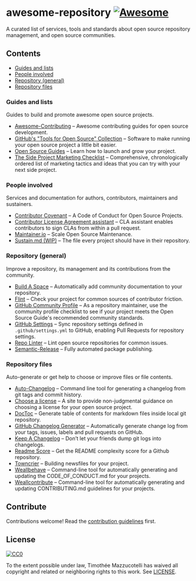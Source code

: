 # awesome-repository [![Awesome][awesome-badge]](https://github.com/sindresorhus/awesome)

A curated list of services, tools and standards about open source repository
management, and open source communities.

## Contents
- [Guides and lists](#guides-and-lists)
- [People involved](#people-involved)
- [Repository (general)](#repository-general)
- [Repository files](#repository-files)

### Guides and lists
Guides to build and promote awesome open source projects.

- [Awesome-Contributing](https://github.com/mntnr/awesome-contributing) –
  Awesome contributing guides for open source development.
- [GitHub's "Tools for Open Source" Collection](https://github.com/collections/tools-for-open-source) –
  Software to make running your open source project a little bit easier.
- [Open Source Guides](https://opensource.guide/) –
  Learn how to launch and grow your project.
- [The Side Project Marketing Checklist](https://github.com/karllhughes/side-project-marketing) –
  Comprehensive, chronologically ordered list of marketing tactics and ideas
  that you can try with your next side project.

### People involved
Services and documentation for authors, contributors, maintainers and sustainers.

- [Contributor Covenant](https://www.contributor-covenant.org/) –
  A Code of Conduct for Open Source Projects.
- [Contributor License Agreement assistant](https://github.com/cla-assistant/cla-assistant) –
  CLA assistant enables contributors to sign CLAs from within a pull request.
- [Maintainer.io](https://maintainer.io/) –
  Scale Open Source Maintenance.
- [Sustain.md (WIP)](https://github.com/sustainers/sustain.md) –
  The file every project should have in their repository.

### Repository (general)
Improve a repository, its management and its contributions from the community.

- [Build A Space](https://github.com/mntnr/build-a-space) –
  Automatically add community documentation to your repository.
- [Flint](https://github.com/pengwynn/flint) –
  Check your project for common sources of contributor friction.
- [GitHub Community Profile](https://help.github.com/articles/viewing-your-community-profile/) –
  As a repository maintainer, use the community profile checklist to see if your
  project meets the Open Source Guide's recommended community standards.
- [GitHub Settings](https://github.com/probot/settings) –
  Sync repository settings defined in `.github/settings.yml` to GitHub,
  enabling Pull Requests for repository settings.
- [Repo Linter](https://github.com/todogroup/repolinter) –
  Lint open source repositories for common issues.
- [Semantic-Release](https://github.com/semantic-release/semantic-release) –
  Fully automated package publishing.

### Repository files
Auto-generate or get help to choose or improve files or file contents.

- [Auto-Changelog](https://github.com/CookPete/auto-changelog) –
  Command line tool for generating a changelog from git tags and commit history.
- [Choose a license](https://choosealicense.com/) –
  A site to provide non-judgmental guidance on choosing a license for your
  open source project.
- [DocToc](https://github.com/thlorenz/doctoc) –
  Generate table of contents for markdown files inside local git repository.
- [GitHub Changelog Generator](https://github.com/skywinder/github-changelog-generator) –
  Automatically generate change log from your tags, issues, labels and pull requests on GitHub.
- [Keep A Changelog](http://keepachangelog.com/en/1.0.0/) –
  Don’t let your friends dump git logs into changelogs.
- [Readme Score](https://github.com/clayallsopp/readme-score) –
  Get the README complexity score for a Github repository.
- [Towncrier](https://github.com/hawkowl/towncrier) –
  Building newsfiles for your project.
- [Weallbehave](https://github.com/WeAllJS/weallbehave) –
  Command-line tool for automatically generating and updating the
  CODE_OF_CONDUCT.md for your projects.
- [Weallcontribute](https://github.com/WeAllJS/weallcontribute) –
  Command-line tool for automatically generating and updating CONTRIBUTING.md
  guidelines for your projects.

## Contribute
Contributions welcome! Read the [contribution guidelines](CONTRIBUTING.md) first.

## License
[![CC0](http://mirrors.creativecommons.org/presskit/buttons/88x31/svg/cc-zero.svg)](https://creativecommons.org/publicdomain/zero/1.0/)

To the extent possible under law, Timothée Mazzucotelli has waived all copyright
and related or neighboring rights to this work. See [LICENSE](LICENSE).

[awesome-badge]: https://cdn.rawgit.com/sindresorhus/awesome/d7305f38d29fed78fa85652e3a63e154dd8e8829/media/badge.svg
